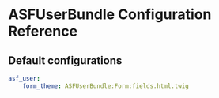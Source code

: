 # ASFUserBundle Configuration Reference

## Default configurations

```yaml
asf_user:
    form_theme: ASFUserBundle:Form:fields.html.twig
```